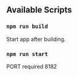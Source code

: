 ## Available Scripts
### `npm run build`

Start app after building.
### `npm run start`

PORT required 8182